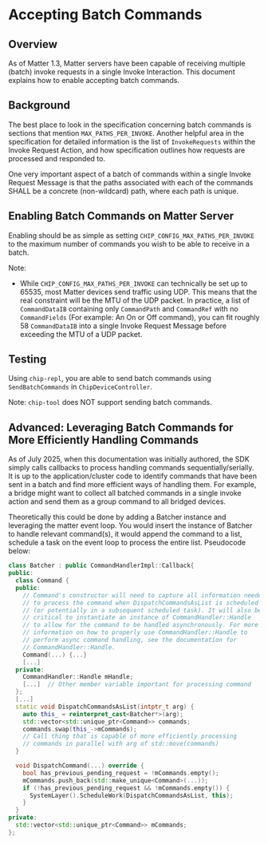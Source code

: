 # Accepting Batch Commands

## Overview

As of Matter 1.3, Matter servers have been capable of receiving multiple (batch)
invoke requests in a single Invoke Interaction. This document explains how to
enable accepting batch commands.

## Background

The best place to look in the specification concerning batch commands is
sections that mention `MAX_PATHS_PER_INVOKE`. Another helpful area in the
specification for detailed information is the list of `InvokeRequests` within
the Invoke Request Action, and how specification outlines how requests are
processed and responded to.

One very important aspect of a batch of commands within a single Invoke Request
Message is that the paths associated with each of the commands SHALL be a
concrete (non-wildcard) path, where each path is unique.

## Enabling Batch Commands on Matter Server

Enabling should be as simple as setting `CHIP_CONFIG_MAX_PATHS_PER_INVOKE` to
the maximum number of commands you wish to be able to receive in a batch.

Note:

-   While `CHIP_CONFIG_MAX_PATHS_PER_INVOKE` can technically be set up to 65535,
    most Matter devices send traffic using UDP. This means that the real
    constraint will be the MTU of the UDP packet. In practice, a list of
    `CommandDataIB` containing only `CommandPath` and `CommandRef` with no
    `CommandFields` (For example: An On or Off command), you can fit roughly 58
    `CommandDataIB` into a single Invoke Request Message before exceeding the
    MTU of a UDP packet.

## Testing

Using `chip-repl`, you are able to send batch commands using `SendBatchCommands`
in `ChipDeviceController`.

Note: `chip-tool` does NOT support sending batch commands.

## Advanced: Leveraging Batch Commands for More Efficiently Handling Commands

As of July 2025, when this documentation was initially authored, the SDK simply
calls callbacks to process handling commands sequentially/serially. It is up to
the application/cluster code to identify commands that have been sent in a batch
and find more efficient ways of handling them. For example, a bridge might want
to collect all batched commands in a single invoke action and send them as a
group command to all bridged devices.

Theoretically this could be done by adding a Batcher instance and leveraging the
matter event loop. You would insert the instance of Batcher to handle relevant
command(s), it would append the command to a list, schedule a task on the event
loop to process the entire list. Pseudocode below:

```cpp
class Batcher : public CommandHandlerImpl::Callback{
public:
  class Command {
  public:
    // Command's constructor will need to capture all information needed
    // to process the command when DispatchCommandsAsList is scheduled
    // (or potentially in a subsequent scheduled task). It will also be
    // critical to instantiate an instance of CommandHandler::Handle
    // to allow for the command to be handled asynchronously. For more
    // information on how to properly use CommandHandler::Handle to
    // perform async command handling, see the documentation for
    // CommandHandler::Handle.
    Command(...) {...}
    [...]
  private:
    CommandHandler::Handle mHandle;
    [...]  // Other member variable important for processing command
  };
  [...]
  static void DispatchCommandsAsList(intptr_t arg) {
    auto this_ = reinterpret_cast<Batcher*>(arg);
    std::vector<std::unique_ptr<Command>> commands;
    commands.swap(this_->mCommands);
    // Call thing that is capable of more efficiently processing
    // commands in parallel with arg of std::move(commands)
  }

  void DispatchCommand(...) override {
    bool has_previous_pending_request = !mCommands.empty();
    mCommands.push_back(std::make_unique<Command>(...));
    if (!has_previous_pending_request && !mCommands.empty()) {
      SystemLayer().ScheduleWork(DispatchCommandsAsList, this);
    }
  }
private:
  std::vector<std::unique_ptr<Command>> mCommands;
};
```
